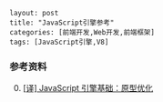```
layout: post
title: "JavaScript引擎参考"
categories: [前端开发,Web开发,前端框架]
tags: [JavaScript引擎,V8]
```



















### 参考资料

0. [[译] JavaScript 引擎基础：原型优化](https://juejin.im/entry/5b7e108851882542c20f2018?utm_source=gold_browser_extension)

